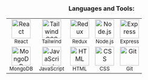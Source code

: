 <h3 align="center">Languages and Tools:</h3>

<table align="center">
  <tr>
    <td align="center">
      <img width="50" src="https://raw.githubusercontent.com/marwin1991/profile-technology-icons/refs/heads/main/icons/react.png" alt="React" title="React"/><br/>
      <sub>React</sub>
    </td>
    <td align="center">
      <img width="50" src="https://raw.githubusercontent.com/marwin1991/profile-technology-icons/refs/heads/main/icons/tailwind_css.png" alt="Tailwind CSS" title="Tailwind CSS"/><br/>
      <sub>Tailwind</sub>
    </td>
    <td align="center">
      <img width="50" src="https://raw.githubusercontent.com/marwin1991/profile-technology-icons/refs/heads/main/icons/redux.png" alt="Redux" title="Redux"/><br/>
      <sub>Redux</sub>
    </td>
    <td align="center">
      <img width="50" src="https://raw.githubusercontent.com/marwin1991/profile-technology-icons/refs/heads/main/icons/node_js.png" alt="Node.js" title="Node.js"/><br/>
      <sub>Node.js</sub>
    </td>
    <td align="center">
      <img width="50" src="https://raw.githubusercontent.com/marwin1991/profile-technology-icons/refs/heads/main/icons/express.png" alt="Express" title="Express"/><br/>
      <sub>Express</sub>
    </td>
  </tr>
  <tr>
    <td align="center">
      <img width="50" src="https://raw.githubusercontent.com/marwin1991/profile-technology-icons/refs/heads/main/icons/mongodb.png" alt="MongoDB" title="MongoDB"/><br/>
      <sub>MongoDB</sub>
    </td>
    <td align="center">
      <img width="50" src="https://raw.githubusercontent.com/marwin1991/profile-technology-icons/refs/heads/main/icons/javascript.png" alt="JavaScript" title="JavaScript"/><br/>
      <sub>JavaScript</sub>
    </td>
    <td align="center">
      <img width="50" src="https://raw.githubusercontent.com/marwin1991/profile-technology-icons/refs/heads/main/icons/html.png" alt="HTML" title="HTML"/><br/>
      <sub>HTML</sub>
    </td>
    <td align="center">
      <img width="50" src="https://raw.githubusercontent.com/marwin1991/profile-technology-icons/refs/heads/main/icons/css.png" alt="CSS" title="CSS"/><br/>
      <sub>CSS</sub>
    </td>
    <td align="center">
      <img width="50" src="https://raw.githubusercontent.com/marwin1991/profile-technology-icons/refs/heads/main/icons/git.png" alt="Git" title="Git"/><br/>
      <sub>Git</sub>
    </td>
  </tr>
</table>
